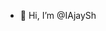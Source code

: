 - 👋 Hi, I’m @IAjaySh
<!-- 👀 I’m interested in ...
- 🌱 I’m currently learning ...
- 💞️ I’m looking to collaborate on ...
- 📫 How to reach me ...
- 😄 Pronouns: ...
- ⚡ Fun fact: ...-->

<!---
IAjaySh/IAjaySh is a ✨ special ✨ repository because its `README.md` (this file) appears on your GitHub profile.
You can click the Preview link to take a look at your changes.
--->
